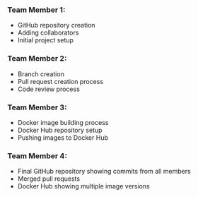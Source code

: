 ### Team Member 1:
- GitHub repository creation
- Adding collaborators
- Initial project setup
### Team Member 2:
- Branch creation
- Pull request creation process
- Code review process
### Team Member 3:
- Docker image building process
- Docker Hub repository setup
- Pushing images to Docker Hub
### Team Member 4:
- Final GitHub repository showing commits from all members
- Merged pull requests
- Docker Hub showing multiple image versions
